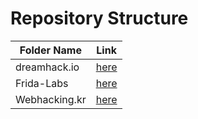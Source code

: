 # Repository Structure

| Folder Name      | Link |
|-----------------|-------------|
| dreamhack.io  | [here](./dreamhack.io) |
| Frida-Labs    | [here](./Frida-Labs) |
| Webhacking.kr | [here](./Webhacking.kr) |



